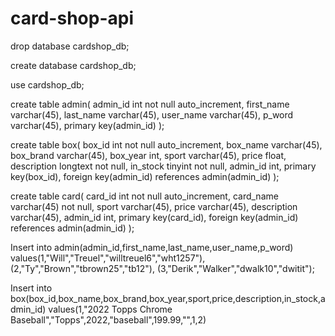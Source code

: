 # card-shop-api

drop database cardshop_db;

create database cardshop_db;

use cardshop_db;

create table admin(
	admin_id int not null auto_increment,
    first_name varchar(45),
    last_name varchar(45),
    user_name varchar(45),
    p_word varchar(45),
    primary key(admin_id)
);

create table box(
	box_id int not null auto_increment,
    box_name varchar(45),
    box_brand varchar(45),
    box_year int,
    sport varchar(45),
    price float,
    description longtext not null,
    in_stock tinyint not null,
    admin_id int,
    primary key(box_id),
    foreign key(admin_id) references admin(admin_id)
);

create table card(
	card_id int not null auto_increment,
    card_name varchar(45) not null,
    sport varchar(45),
    price varchar(45),
    description varchar(45),
    admin_id int,
    primary key(card_id),
    foreign key(admin_id) references admin(admin_id)
);

Insert into admin(admin_id,first_name,last_name,user_name,p_word)
values(1,"Will","Treuel","willtreuel6","wht1257"),
(2,"Ty","Brown","tbrown25","tb12"),
(3,"Derik","Walker","dwalk10","dwitit");

Insert into box(box_id,box_name,box_brand,box_year,sport,price,description,in_stock,admin_id)
values(1,"2022 Topps Chrome Baseball","Topps",2022,"baseball",199.99,"",1,2)

